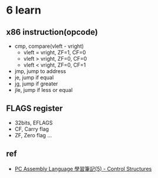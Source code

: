 # 6 learn #

## x86 instruction(opcode) ##
* cmp, compare(vleft - vright)
  * vleft = vright, ZF=1, CF=0
  * vleft > vright, ZF=0, CF=0
  * vleft < vright, ZF=0, CF=1
* jmp, jump to address
* je, jump if equal
* jg, jump if greater
* jle, jump if less or equal

## FLAGS register ##
* 32bits, EFLAGS
* CF, Carry flag 
* ZF, Zero flag
...

## ref ##
* [PC Assembly Language 學習筆記(5) - Control Structures](http://godleon.blogspot.com/2008/02/comparisons-assembly-cmp-cmp-cmp-vleft.html)
